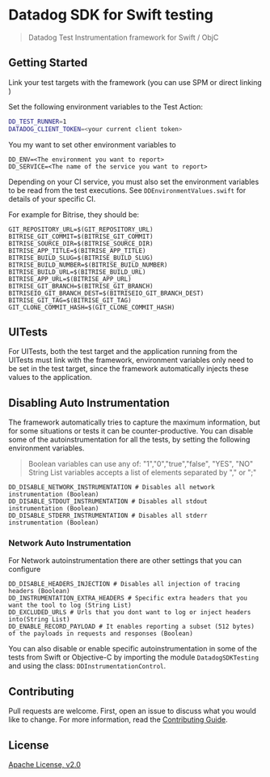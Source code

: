 # Datadog SDK for Swift testing
> Datadog Test Instrumentation framework for Swift / ObjC

## Getting Started

Link your test targets with the framework (you can use SPM or direct linking )

Set the following environment variables to the Test Action:

```sh
DD_TEST_RUNNER=1
DATADOG_CLIENT_TOKEN=<your current client token>
```

You my want to set other environment variables to

```shell
DD_ENV=<The environment you want to report>
DD_SERVICE=<The name of the service you want to report>
```

Depending on your CI service, you must also set the environment variables to be read from the test executions. See `DDEnvironmentValues.swift` for details of your specific CI.

For example for Bitrise, they should be:

```shell
GIT_REPOSITORY_URL=$(GIT_REPOSITORY_URL)
BITRISE_GIT_COMMIT=$(BITRISE_GIT_COMMIT)
BITRISE_SOURCE_DIR=$(BITRISE_SOURCE_DIR)
BITRISE_APP_TITLE=$(BITRISE_APP_TITLE)
BITRISE_BUILD_SLUG=$(BITRISE_BUILD_SLUG)
BITRISE_BUILD_NUMBER=$(BITRISE_BUILD_NUMBER)
BITRISE_BUILD_URL=$(BITRISE_BUILD_URL)
BITRISE_APP_URL=$(BITRISE_APP_URL)
BITRISE_GIT_BRANCH=$(BITRISE_GIT_BRANCH)
BITRISEIO_GIT_BRANCH_DEST=$(BITRISEIO_GIT_BRANCH_DEST)
BITRISE_GIT_TAG=$(BITRISE_GIT_TAG)
GIT_CLONE_COMMIT_HASH=$(GIT_CLONE_COMMIT_HASH)
```

## UITests

For UITests, both the test target and the application running from the UITests must link with the framework, environment variables only need to be set in the test target, since the framework automatically injects these values to the application.

## Disabling Auto Instrumentation

The framework automatically tries to capture the maximum information, but for some situations or tests it can be counter-productive. You can disable some of the autoinstrumentation for all the tests, by setting the following environment variables. 

>Boolean variables can use any of: "1","0","true","false", "YES", "NO"
>String List variables accepts a list of elements separated by "," or ";"


```shell
DD_DISABLE_NETWORK_INSTRUMENTATION # Disables all network instrumentation (Boolean)
DD_DISABLE_STDOUT_INSTRUMENTATION # Disables all stdout instrumentation (Boolean)
DD_DISABLE_STDERR_INSTRUMENTATION # Disables all stderr instrumentation (Boolean)
```

### Network Auto Instrumentation

For Network autoinstrumentation there are other settings that you can configure

```shell
DD_DISABLE_HEADERS_INJECTION # Disables all injection of tracing headers (Boolean)
DD_INSTRUMENTATION_EXTRA_HEADERS # Specific extra headers that you want the tool to log (String List)
DD_EXCLUDED_URLS # Urls that you dont want to log or inject headers into(String List)
DD_ENABLE_RECORD_PAYLOAD # It enables reporting a subset (512 bytes) of the payloads in requests and responses (Boolean)
```

You can also disable or enable specific autoinstrumentation in some of the tests from Swift or Objective-C by importing the module `DatadogSDKTesting` and using the class: `DDInstrumentationControl`.


## Contributing

Pull requests are welcome. First, open an issue to discuss what you would like to change. For more information, read the [Contributing Guide](CONTRIBUTING.md).

## License

[Apache License, v2.0](LICENSE)

